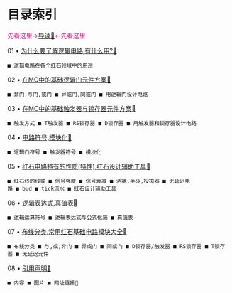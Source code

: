 <script>
MathJax = {
  tex: {
    inlineMath: [['$', '$'], ['\\(', '\\)']]
  }
};
</script>
<script id="MathJax-script" async
  src="https://cdn.jsdelivr.net/npm/mathjax@3/es5/tex-chtml.js">
</script>

# 目录索引

<font color=MediumVioletRed>先看这里$\rightarrow$</font>[导读🔗](Introduction.md)<font color=MediumVioletRed>$\leftarrow$先看这里</font>

01 • [为什么要了解逻辑电路,有什么用?🔗](01.md)

    ■ 逻辑电路在各个红石领域中的用途

02 • [在MC中的基础逻辑门元件方案🔗](02.md)

    ■ 非门,与门,或门 ■ 异或门,同或门 ■ 用逻辑门设计电路

03 • [在MC中的基础触发器与锁存器元件方案🔗](03.md)

    ■ 触发方式 ■ T触发器 ■ RS锁存器 ■ D锁存器 ■ 用触发器和锁存器设计电路

04 • [电路符号,模块化🔗](04.md)

    ■ 逻辑门符号 ■ 触发器符号 ■ 模块化

05 • [红石电路特有的性质(特性),红石设计辅助工具🔗](05.md)

    ■ 红石线的线或 ■ 信号强度 ■ 信号衰减 ■ 活塞,半砖,投掷器 ■ 无延迟电路 ■ bud ■ tick流水 ■ 红石设计辅助工具

06 • [逻辑表达式,真值表🔗](06.md)

    ■ 逻辑运算符号 ■ 逻辑表达式与公式化简 ■ 真值表

07 • [布线分类,常用红石基础电路模块大全🔗](07.md)

    ■ 布线分类 ■ 与,或,非门 ■ 异或门 ■ 同或门 ■ D锁存器/触发器 ■ RS锁存器 ■ T锁存器 ■ 无延迟元件

08 • [引用声明🔗](08.md)

    ■ 内容 ■ 图片 ■ 网址链接🔗